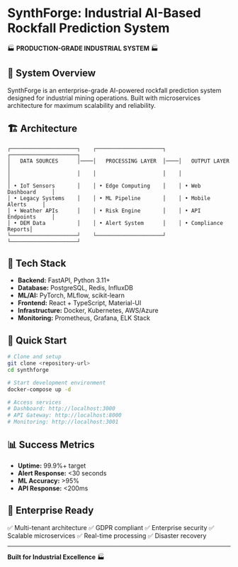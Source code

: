# SynthForge: Industrial AI-Based Rockfall Prediction System

🏭 **PRODUCTION-GRADE INDUSTRIAL SYSTEM** 🏭

## 🚀 System Overview

SynthForge is an enterprise-grade AI-powered rockfall prediction system designed for industrial mining operations. Built with microservices architecture for maximum scalability and reliability.

## 🏗️ Architecture

```
┌─────────────────────┐    ┌─────────────────────┐    ┌─────────────────────┐
│   DATA SOURCES      │────│   PROCESSING LAYER  │────│   OUTPUT LAYER      │
│                     │    │                     │    │                     │
│ • IoT Sensors       │    │ • Edge Computing    │    │ • Web Dashboard     │
│ • Legacy Systems    │    │ • ML Pipeline       │    │ • Mobile Alerts     │
│ • Weather APIs      │    │ • Risk Engine       │    │ • API Endpoints     │
│ • DEM Data          │    │ • Alert System      │    │ • Compliance Reports│
└─────────────────────┘    └─────────────────────┘    └─────────────────────┘
```

## 🔧 Tech Stack

- **Backend:** FastAPI, Python 3.11+
- **Database:** PostgreSQL, Redis, InfluxDB
- **ML/AI:** PyTorch, MLflow, scikit-learn
- **Frontend:** React + TypeScript, Material-UI
- **Infrastructure:** Docker, Kubernetes, AWS/Azure
- **Monitoring:** Prometheus, Grafana, ELK Stack

## 🚦 Quick Start

```bash
# Clone and setup
git clone <repository-url>
cd synthforge

# Start development environment
docker-compose up -d

# Access services
# Dashboard: http://localhost:3000
# API Gateway: http://localhost:8000
# Monitoring: http://localhost:3001
```

## 📊 Success Metrics

- **Uptime:** 99.9%+ target
- **Alert Response:** <30 seconds
- **ML Accuracy:** >95%
- **API Response:** <200ms

## 🏢 Enterprise Ready

✅ Multi-tenant architecture
✅ GDPR compliant
✅ Enterprise security
✅ Scalable microservices
✅ Real-time processing
✅ Disaster recovery

---

**Built for Industrial Excellence** 🏭
